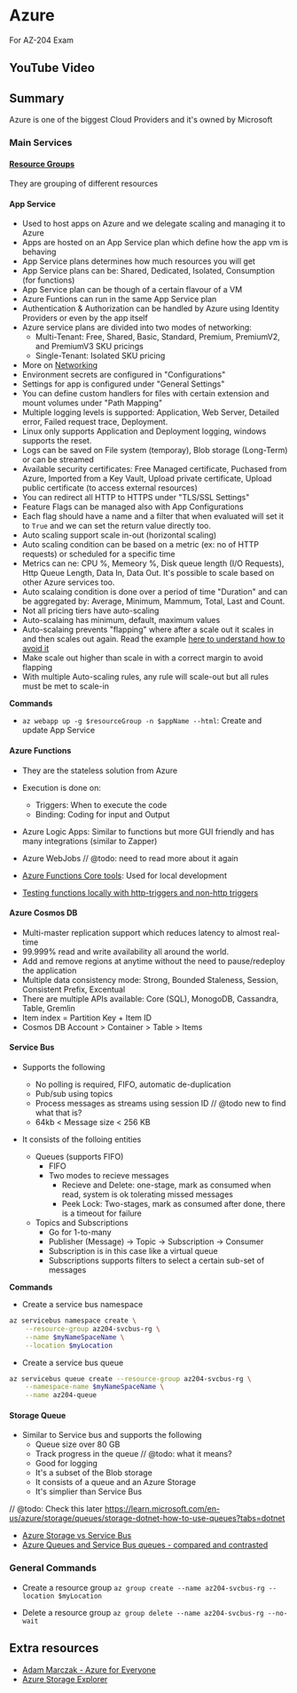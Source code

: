 # Azure

For AZ-204 Exam

## YouTube Video

## Summary

Azure is one of the biggest Cloud Providers and it's owned by Microsoft

### Main Services

#### [Resource Groups](https://learn.microsoft.com/en-us/azure/azure-resource-manager/management/manage-resource-groups-portal)

They are grouping of different resources

#### App Service

- Used to host apps on Azure and we delegate scaling and managing it to Azure
- Apps are hosted on an App Service plan which define how the app vm is behaving
- App Service plans determines how much resources you will get
- App Service plans can be: Shared, Dedicated, Isolated, Consumption (for functions)
- App Service plan can be though of a certain flavour of a VM
- Azure Funtions can run in the same App Service plan
- Authentication & Authorization can be handled by Azure using Identity Providers or even by the app itself
- Azure service plans are divided into two modes of networking:
  - Multi-Tenant: Free, Shared, Basic, Standard, Premium, PremiumV2, and PremiumV3 SKU pricings
  - Single-Tenant: Isolated SKU pricing
- More on [Networking](https://learn.microsoft.com/en-us/azure/app-service/networking-features)
- Environment secrets are configured in "Configurations"
- Settings for app is configured under "General Settings"
- You can define custom handlers for files with certain extension and mount volumes under "Path Mapping"
- Multiple logging levels is supported: Application, Web Server, Detailed error, Failed request trace, Deployment.
- Linux only supports Application and Deployment logging, windows supports the reset.
- Logs can be saved on File system (temporay), Blob storage (Long-Term) or can be streamed
- Available security certificates: Free Managed certificate, Puchased from Azure, Imported from a Key Vault, Upload private certificate, Upload public certificate (to access external resources)
- You can redirect all HTTP to HTTPS under "TLS/SSL Settings"
- Feature Flags can be managed also with App Configurations
- Each flag should have a name and a filter that when evaluated will set it to `True` and we can set the return value directly too.
- Auto scaling support scale in-out (horizontal scaling)
- Auto scaling condition can be based on a metric (ex: no of HTTP requests) or scheduled for a specific time
- Metrics can ne: CPU %, Memeory %, Disk queue length (I/O Requests), Http Queue Length, Data In, Data Out. It's possible to scale based on other Azure services too.
- Auto scalaing condition is done over a period of time "Duration" and can be aggregated by: Average, Minimum, Mammum, Total, Last and Count.
- Not all pricing tiers have auto-scaling
- Auto-scalaing has minimum, default, maximum values
- Auto-scalaing prevents "flapping" where after a scale out it scales in and then scales out again. Read the example [here to understand how to avoid it](https://learn.microsoft.com/en-us/training/modules/scale-apps-app-service/5-autoscale-best-practices)
- Make scale out higher than scale in with a correct margin to avoid flapping
- With multiple Auto-scaling rules, any rule will scale-out but all rules must be met to scale-in

**Commands**

- `az webapp up -g $resourceGroup -n $appName --html`: Create and update App Service

#### Azure Functions

- They are the stateless solution from Azure
- Execution is done on:
  - Triggers: When to execute the code
  - Binding: Coding for input and Output
- Azure Logic Apps: Similar to functions but more GUI friendly and has many integrations (similar to Zapper)
- Azure WebJobs
  // @todo: need to read more about it again

- [Azure Functions Core tools](https://github.com/Azure/azure-functions-core-tools): Used for local development
- [Testing functions locally with http-triggers and non-http triggers](https://learn.microsoft.com/en-us/azure/azure-functions/functions-run-local?tabs=v4%2Cmacos%2Ccsharp%2Cportal%2Cbash)

#### Azure Cosmos DB

- Multi-master replication support which reduces latency to almost real-time
- 99.999% read and write availability all around the world.
- Add and remove regions at anytime without the need to pause/redeploy the application
- Multiple data consistency mode: Strong, Bounded Staleness, Session, Consistent Prefix, Excentual
- There are multiple APIs available: Core (SQL), MonogoDB, Cassandra, Table, Gremlin
- Item index = Partition Key + Item ID
- Cosmos DB Account > Container > Table > Items

#### Service Bus

- Supports the following

  - No polling is required, FIFO, automatic de-duplication
  - Pub/sub using topics
  - Process messages as streams using session ID // @todo new to find what that is?
  - 64kb < Message size < 256 KB

- It consists of the folloing entities
  - Queues (supports FIFO)
    - FIFO
    - Two modes to recieve messages
      - Recieve and Delete: one-stage, mark as consumed when read, system is ok tolerating missed messages
      - Peek Lock: Two-stages, mark as consumed after done, there is a timeout for failure
  - Topics and Subscriptions
    - Go for 1-to-many
    - Publisher (Message) -> Topic -> Subscription -> Consumer
    - Subscription is in this case like a virtual queue
    - Subscriptions supports filters to select a certain sub-set of messages

**Commands**

- Create a service bus namespace

```sh
az servicebus namespace create \
    --resource-group az204-svcbus-rg \
    --name $myNameSpaceName \
    --location $myLocation
```

- Create a service bus queue

```sh
az servicebus queue create --resource-group az204-svcbus-rg \
    --namespace-name $myNameSpaceName \
    --name az204-queue
```

#### Storage Queue

- Similar to Service bus and supports the following
  - Queue size over 80 GB
  - Track progress in the queue // @todo: what it means?
  - Good for logging
  - It's a subset of the Blob storage
  - It consists of a queue and an Azure Storage
  - It's simplier than Service Bus

// @todo: Check this later https://learn.microsoft.com/en-us/azure/storage/queues/storage-dotnet-how-to-use-queues?tabs=dotnet

- [Azure Storage vs Service Bus](https://medium.com/awesome-azure/azure-difference-between-azure-storage-queue-and-service-bus-queue-azure-queue-storage-vs-servicebus-3f7921b0159e)
- [Azure Queues and Service Bus queues - compared and contrasted](https://github.com/Huachao/azure-content/blob/master/articles/service-bus/service-bus-azure-and-service-bus-queues-compared-contrasted.md)

### General Commands

- Create a resource group
  `az group create --name az204-svcbus-rg --location $myLocation`

- Delete a resource group
  `az group delete --name az204-svcbus-rg --no-wait`

## Extra resources

- [Adam Marczak - Azure for Everyone
  ](https://www.youtube.com/c/Azure4Everyone)
- [Azure Storage Explorer](https://azure.microsoft.com/en-us/products/storage/storage-explorer/#getting-started)
